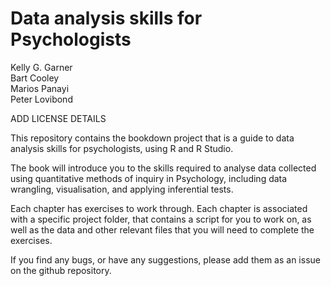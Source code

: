 # Data analysis skills for Psychologists

Kelly G. Garner   
Bart Cooley  
Marios Panayi  
Peter Lovibond  

ADD LICENSE DETAILS

This repository contains the bookdown project that is a guide to data analysis skills for psychologists, using R and R Studio.  

The book will introduce you to the skills required to analyse data collected using quantitative methods of inquiry in Psychology, including data wrangling, visualisation, and applying inferential tests.  

Each chapter has exercises to work through. Each chapter is associated with a specific project folder, that contains a script for you to work on, as well as the data and other relevant files that you will need to complete the exercises.

If you find any bugs, or have any suggestions, please add them as an issue on the github repository.
